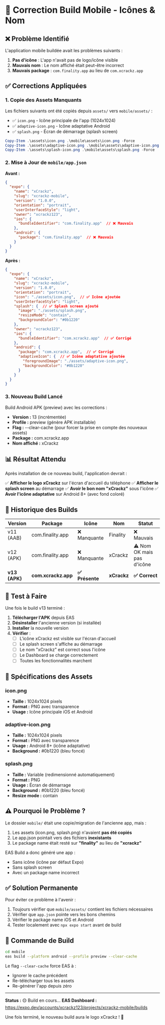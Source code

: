 # 🔧 Correction Build Mobile - Icônes & Nom

## ❌ Problème Identifié

L'application mobile buildée avait les problèmes suivants :
1. **Pas d'icône** : L'app n'avait pas de logo/icône visible
2. **Mauvais nom** : Le nom affiché était peut-être incorrect
3. **Mauvais package** : `com.finality.app` au lieu de `com.xcrackz.app`

## ✅ Corrections Appliquées

### 1. Copie des Assets Manquants

Les fichiers suivants ont été copiés depuis `assets/` vers `mobile/assets/` :
- ✅ `icon.png` - Icône principale de l'app (1024x1024)
- ✅ `adaptive-icon.png` - Icône adaptative Android
- ✅ `splash.png` - Écran de démarrage (splash screen)

```powershell
Copy-Item .\assets\icon.png .\mobile\assets\icon.png -Force
Copy-Item .\assets\adaptive-icon.png .\mobile\assets\adaptive-icon.png -Force
Copy-Item .\assets\splash-icon.png .\mobile\assets\splash.png -Force
```

### 2. Mise à Jour de `mobile/app.json`

**Avant :**
```json
{
  "expo": {
    "name": "xCrackz",
    "slug": "xcrackz-mobile",
    "version": "1.0.0",
    "orientation": "portrait",
    "userInterfaceStyle": "light",
    "owner": "xcrackz123",
    "ios": {
      "bundleIdentifier": "com.finality.app"  // ❌ Mauvais
    },
    "android": {
      "package": "com.finality.app"  // ❌ Mauvais
    }
  }
}
```

**Après :**
```json
{
  "expo": {
    "name": "xCrackz",
    "slug": "xcrackz-mobile",
    "version": "1.0.0",
    "orientation": "portrait",
    "icon": "./assets/icon.png",  // ✅ Icône ajoutée
    "userInterfaceStyle": "light",
    "splash": {  // ✅ Splash screen ajouté
      "image": "./assets/splash.png",
      "resizeMode": "contain",
      "backgroundColor": "#0b1220"
    },
    "owner": "xcrackz123",
    "ios": {
      "bundleIdentifier": "com.xcrackz.app"  // ✅ Corrigé
    },
    "android": {
      "package": "com.xcrackz.app",  // ✅ Corrigé
      "adaptiveIcon": {  // ✅ Icône adaptative ajoutée
        "foregroundImage": "./assets/adaptive-icon.png",
        "backgroundColor": "#0b1220"
      }
    }
  }
}
```

### 3. Nouveau Build Lancé

Build Android APK (preview) avec les corrections :
- **Version :** 13 (incrémentée)
- **Profile :** preview (génère APK installable)
- **Flag :** --clear-cache (pour forcer la prise en compte des nouveaux assets)
- **Package :** com.xcrackz.app
- **Nom affiché :** xCrackz

## 📊 Résultat Attendu

Après installation de ce nouveau build, l'application devrait :

✅ **Afficher le logo xCrackz** sur l'écran d'accueil du téléphone
✅ **Afficher le splash screen** au démarrage
✅ **Avoir le bon nom "xCrackz"** sous l'icône
✅ **Avoir l'icône adaptative** sur Android 8+ (avec fond coloré)

## 🔄 Historique des Builds

| Version | Package | Icône | Nom | Statut |
|---------|---------|-------|-----|--------|
| v11 (AAB) | com.finality.app | ❌ Manquante | Finality | ❌ Mauvais |
| v12 (APK) | com.finality.app | ❌ Manquante | xCrackz | ⚠️ Nom OK mais pas d'icône |
| **v13 (APK)** | **com.xcrackz.app** | **✅ Présente** | **xCrackz** | **✅ Correct** |

## 📱 Test à Faire

Une fois le build v13 terminé :

1. **Télécharger l'APK** depuis EAS
2. **Désinstaller** l'ancienne version (si installée)
3. **Installer** la nouvelle version
4. **Vérifier** :
   - [ ] L'icône xCrackz est visible sur l'écran d'accueil
   - [ ] Le splash screen s'affiche au démarrage
   - [ ] Le nom "xCrackz" est correct sous l'icône
   - [ ] Le Dashboard se charge correctement
   - [ ] Toutes les fonctionnalités marchent

## 🎨 Spécifications des Assets

### icon.png
- **Taille :** 1024x1024 pixels
- **Format :** PNG avec transparence
- **Usage :** Icône principale iOS et Android

### adaptive-icon.png
- **Taille :** 1024x1024 pixels
- **Format :** PNG avec transparence
- **Usage :** Android 8+ (icône adaptative)
- **Background :** #0b1220 (bleu foncé)

### splash.png
- **Taille :** Variable (redimensionné automatiquement)
- **Format :** PNG
- **Usage :** Écran de démarrage
- **Background :** #0b1220 (bleu foncé)
- **Resize mode :** contain

## ⚠️ Pourquoi le Problème ?

Le dossier `mobile/` était une copie/migration de l'ancienne app, mais :
1. Les assets (icon.png, splash.png) n'avaient **pas été copiés**
2. Le app.json pointait vers des fichiers **inexistants**
3. Le package name était resté sur **"finality"** au lieu de **"xcrackz"**

EAS Build a donc généré une app :
- Sans icône (icône par défaut Expo)
- Sans splash screen
- Avec un package name incorrect

## ✅ Solution Permanente

Pour éviter ce problème à l'avenir :
1. Toujours vérifier que `mobile/assets/` contient les fichiers nécessaires
2. Vérifier que `app.json` pointe vers les bons chemins
3. Vérifier le package name iOS et Android
4. Tester localement avec `npx expo start` avant de build

## 🚀 Commande de Build

```bash
cd mobile
eas build --platform android --profile preview --clear-cache
```

Le flag `--clear-cache` force EAS à :
- Ignorer le cache précédent
- Re-télécharger tous les assets
- Re-générer l'app depuis zéro

---

**Status :** 🟡 Build en cours...
**EAS Dashboard :** https://expo.dev/accounts/xcrackz123/projects/xcrackz-mobile/builds

Une fois terminé, le nouveau build aura le logo xCrackz ! 🎉
